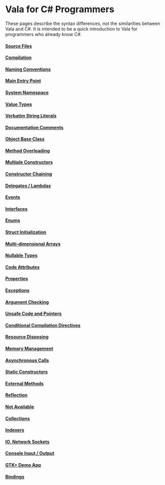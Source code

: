 # Vala for C# Programmers

These pages describe the syntax differences, not the similarities
between Vala and C#. It is intended to be a quick introduction to Vala
for programmers who already know C#.

#### [Source Files](vala-for-csharp-devs/01-sources-files)
#### [Compilation](vala-for-csharp-devs/02-compilation)
#### [Naming Conventions](vala-for-csharp-devs/03-naming-conventions)
#### [Main Entry Point](vala-for-csharp-devs/04-main-entry-point)
#### [System Namespace](vala-for-csharp-devs/05-system-namespace)
#### [Value Types](vala-for-csharp-devs/06-value-types)
#### [Verbatim String Literals](vala-for-csharp-devs/07-verbatim-string-literals)
#### [Documentation Comments](vala-for-csharp-devs/08-documentation-comments)
#### [Object Base Class](vala-for-csharp-devs/09-object-base-class)
#### [Method Overloading](vala-for-csharp-devs/10-method-overloading)   
#### [Multiple Constructors](vala-for-csharp-devs/11-multiple-constructors)
#### [Constructor Chaining](vala-for-csharp-devs/12-constructor-chaining)
#### [Delegates / Lambdas](vala-for-csharp-devs/13-delegates-lambdas)
#### [Events](vala-for-csharp-devs/14-events)
#### [Interfaces](vala-for-csharp-devs/15-interfaces)
#### [Enums](vala-for-csharp-devs/16-enums)
#### [Struct Initialization](vala-for-csharp-devs/17-struct-initialization)
#### [Multi-dimensional Arrays](vala-for-csharp-devs/18-multi-dimensional-arrays)
#### [Nullable Types](vala-for-csharp-devs/19-nullable-types)
#### [Code Attributes](vala-for-csharp-devs/20-code-attributes)
#### [Properties](vala-for-csharp-devs/21-properties)
#### [Exceptions](vala-for-csharp-devs/22-exceptions)
#### [Argument Checking](vala-for-csharp-devs/23-argument-checking)
#### [Unsafe Code and Pointers](vala-for-csharp-devs/24-unsafe-code-and-pointers)
#### [Conditional Compilation Directives](vala-for-csharp-devs/25-conditional-compilation-directives)
#### [Resource Disposing](vala-for-csharp-devs/26-resource-disposing)
#### [Memory Management](vala-for-csharp-devs/27-memory-management)
#### [Asynchronous Calls](vala-for-csharp-devs/28-asynchronous-calls)
#### [Static Constructors](vala-for-csharp-devs/29-static-constructors)
#### [External Methods](vala-for-csharp-devs/30-external-methods)
#### [Reflection](vala-for-csharp-devs/31-reflection)
#### [Not Available](vala-for-csharp-devs/32-not-available)
#### [Collections](vala-for-csharp-devs/33-collections)
#### [Indexers](vala-for-csharp-devs/34-indexers)
#### [IO, Network Sockets](vala-for-csharp-devs/35-io-network-sockets)
#### [Console Input / Output](vala-for-csharp-devs/36-console-input-output)
#### [GTK+ Demo App](vala-for-csharp-devs/37-gtk-demo-app)
#### [Bindings](vala-for-csharp-devs/38-bindings)